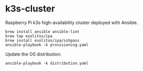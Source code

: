 # k3s-cluster

Raspberry Pi k3s high-availability cluster deployed with Ansible.

```shell
brew install ansible ansible-lint
brew tap esolitos/ipa
brew install esolitos/ipa/sshpass
ansible-playbook -k provisioning.yaml
```

Update the OS distribution:

```shell
ansible-playbook -k distribution.yaml
```

